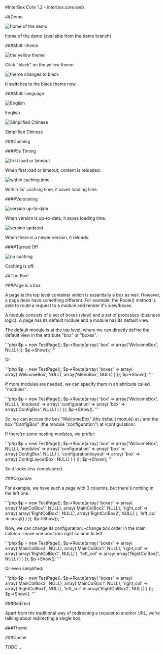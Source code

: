 #InterBox Core 1.2 - interbox.core.web

##Demo

![home of the demo](http://guzhijistudio.comoj.com/uploadedfiles/1405953941.png)

home of the demo (available from the demo branch)


###Multi-theme

![the yellow theme](http://guzhijistudio.comoj.com/uploadedfiles/140595394164.png)

Click "black" on the yellow theme.

![theme changes to black](http://guzhijistudio.comoj.com/uploadedfiles/140595394115.png)

It switches to the black theme now.


###Multi-language

![English](http://guzhijistudio.comoj.com/uploadedfiles/1405953984.png)

English

![Simplified Chinese](http://guzhijistudio.comoj.com/uploadedfiles/140595398414.png)

Simplified Chinese


###Caching

####5s Timing

![first load or timeout](http://guzhijistudio.comoj.com/uploadedfiles/140595409265.png)

When first load or timeout, content is reloaded.

![within caching time](http://guzhijistudio.comoj.com/uploadedfiles/140595409258.png)

Within 5s' caching time, it saves loading time.


####Versioning

![version up-to-date](http://guzhijistudio.comoj.com/uploadedfiles/14059540927.png)

When version is up-to-date, it saves loading time.

![version updated](http://guzhijistudio.comoj.com/uploadedfiles/140595409253.png)

When there is a newer version, it reloads.


####Turned Off

![no caching](http://guzhijistudio.comoj.com/uploadedfiles/1405954092.png)

Caching is off.


##The Box!

###Page is a box

A page is the top level container which is essentially a box as well. However, a page does have something different. For example, the Route() method is able to route a request to a module and render it's view/boxes.

A module consists of a set of boxes (view) and a set of processes (business logic). A page has its default module and a module has its default view.

The default module is at the top level, where we can directly define the default view in the attribute "box" or "boxes".

'''php
$p = new TestPage();
$p->Route(array(
    'box' => array('WelcomeBox', NULL)
));
$p->Show();
'''

Or

'''php
$p = new TestPage();
$p->Route(array(
    'boxes' => array(
        array('WelcomeBox', NULL),
        array('MenuBox', NULL)
    )
));
$p->Show();
'''

If more modules are needed, we can specify them in an attribute called "modules":

'''php
$p = new TestPage();
$p->Route(array(
    'box' => array('WelcomeBox', NULL),
    'modules' => array(
        'configuration' => array(
            'box' => array('ConfigBox', NULL)
        )
    )
));
$p->Show();
'''

So, we can access the box "WelcomeBox" (the default module) at / and the box "ConfigBox" (the module "configuration") at /configuration/.

If there're some nesting modules, we prefer:

'''php
$p = new TestPage();
$p->Route(array(
    'box' => array('WelcomeBox', NULL),
    'modules' => array(
        'configuration' => array(
            'box' => array('ConfigBox', NULL)
        ),
        'configuration/layout' => array(
            'box' => array('ConfigLayoutBox', NULL)
        )
    )
));
$p->Show();
'''

So it looks less complicated.


###Organize

For example, we have such a page with 3 columns, but there's nothing in the left one:

'''php
$p = new TestPage();
$p->Route(array(
    'boxes' => array(
        array('MainColBox1', NULL),
        array('MainColBox2', NULL),
        'right_col' => array(
            array('RightColBox1', NULL),
            array('RightColBox2', NULL)
        ),
        'left_col' => array()
    )
));
$p->Show();
'''

Now, we can change its configuration:
-change box order in the main column
-move one box from right column to left

'''php
$p = new TestPage();
$p->Route(array(
    'boxes' => array(
        array('MainColBox2', NULL),
        array('MainColBox1', NULL),
        'right_col' => array(
            array('RightColBox1', NULL)
        ),
        'left_col' => array(
            array('RightColBox2', NULL)
        )
    )
));
$p->Show();
'''

Or even simplified:

'''php
$p = new TestPage();
$p->Route(array(
    'boxes' => array(
        array('MainColBox2', NULL),
        array('MainColBox1', NULL),
        'right_col' => array('RightColBox1', NULL),
        'left_col' => array('RightColBox2', NULL)
    )
));
$p->Show();
'''

###Redirect

Apart from the traditional way of redirecting a request to another URL, we're talking about redirecting a single box.



###Theme


###Cache


TODO ...

